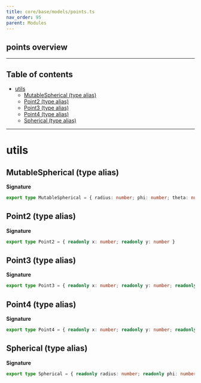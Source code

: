 ```yaml
---
title: core/base/models/points.ts
nav_order: 95
parent: Modules
---
```


## points overview

---

<h2 class="text-delta">Table of contents</h2>

- [utils](#utils)
  - [MutableSpherical (type alias)](#mutablespherical-type-alias)
  - [Point2 (type alias)](#point2-type-alias)
  - [Point3 (type alias)](#point3-type-alias)
  - [Point4 (type alias)](#point4-type-alias)
  - [Spherical (type alias)](#spherical-type-alias)

---

# utils

## MutableSpherical (type alias)

**Signature**

```ts
export type MutableSpherical = { radius: number; phi: number; theta: number }
```

## Point2 (type alias)

**Signature**

```ts
export type Point2 = { readonly x: number; readonly y: number }
```

## Point3 (type alias)

**Signature**

```ts
export type Point3 = { readonly x: number; readonly y: number; readonly z: number }
```

## Point4 (type alias)

**Signature**

```ts
export type Point4 = { readonly x: number; readonly y: number; readonly z: number; readonly w: number }
```

## Spherical (type alias)

**Signature**

```ts
export type Spherical = { readonly radius: number; readonly phi: number; readonly theta: number }
```
